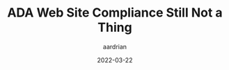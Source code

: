 ---
author: aardrian
date: 2022-03-22
draft: true
tags:
  - accessibility
  - compliance
target_url: https://adrianroselli.com/2022/03/ada-web-site-compliance-still-not-a-thing.html
title: ADA Web Site Compliance Still Not a Thing
---